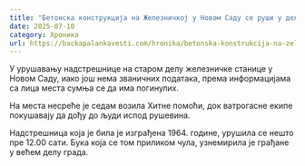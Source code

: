 ```yaml
---
title: "Бетонска конструкција на Железничкој у Новом Саду се руши у делићу секунде, пада на људе"
date: 2025-07-10
category: Хроника
url: https://backapalankavesti.com/hronika/betonska-konstrukcija-na-zeleznickoj-u-novom-sadu-se-rusi-u-delicu-sekunde-pada-na-ljude/
---
```


У урушавању надстрешнице на старом делу железничке станице у Новом Саду, иако још нема званичних података, према информацијама са лица места сумња се да има погинулих.

На места несреће је седам возила Хитне помоћи, док ватрогасне екипе покушавају да дођу до људи испод рушевина.

Надстрешница која је била је изграђена 1964. године, урушила се нешто пре 12.00 сати. Бука која се том приликом чула, узнемирила је грађане у већем делу града.

